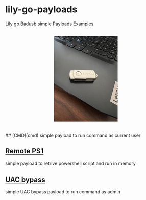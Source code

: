 # lily-go-payloads
Lily go Badusb simple Payloads Examples
<br>
<br><center>
<img src="lily_go.jpeg" alt="lily go" width="200"/>
</center>
<br>
## [CMD](cmd)
simple  payload to run command as current user

## [Remote PS1](remote_ps1)
simple  payload to retrive powershell script and run in memory


## [UAC bypass](UAC_bypass)
simple UAC bypass payload to run command as admin

